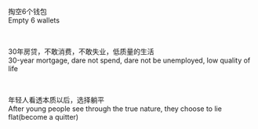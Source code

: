 掏空6个钱包 <br>
Empty 6 wallets

&nbsp;

30年房贷，不敢消费，不敢失业，低质量的生活 <br>
30-year mortgage, dare not spend, dare not be unemployed, low quality of life

&nbsp;

年轻人看透本质以后，选择躺平 <br>
After young people see through the true nature, they choose to lie flat(become a quitter)


